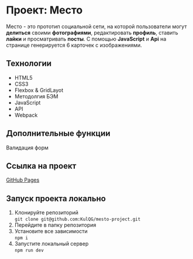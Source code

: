 # Проект: Место
Место - это прототип социальной сети, на которой пользователи могут **делиться** своими **фотографиями**, редактировать **профиль**, ставить **лайки** и просматривать **посты**. С помощью **JavaScript** и **Api** на странице генерируется 6 карточек с изображениями.
## Технологии
* HTML5
* CSS3
* Flexbox & GridLayot
* Методолгия БЭМ
* JavaScript
* API
* Webpack
## Дополнительные функции 
Валидация форм 
## Ссылка на проект
[GitHub Pages](https://kulqg.github.io/mesto-project/)
## Запуск проекта локально
1. Клонируйте репозиторий<br>
```git clone git@github.com:KulQG/mesto-project.git```
2. Перейдите в папку репозитория
3. Установите все зависимости<br>
```npm i```
4. Запустите локальный сервер<br>
```npm run dev```
